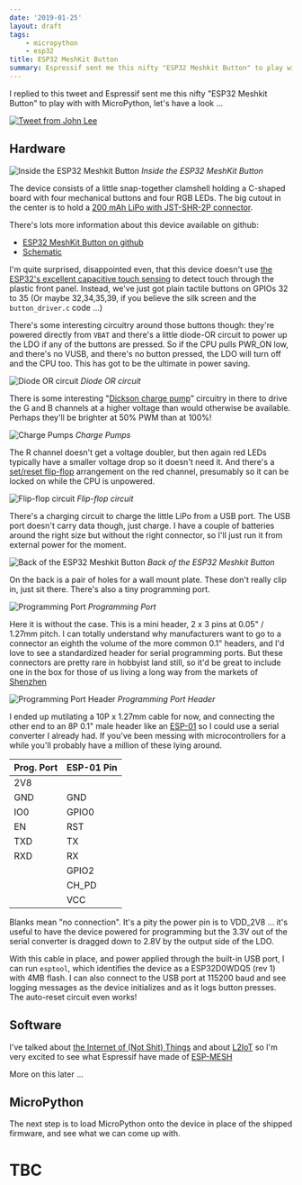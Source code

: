 ```yaml
---
date: '2019-01-25'
layout: draft
tags:
    - micropython
    - esp32
title: ESP32 MeshKit Button
summary: Espressif sent me this nifty "ESP32 Meshkit Button" to play with, let's have a look ...
---
```


I replied to this tweet and Espressif sent me this nifty "ESP32 Meshkit Button"
to play with with MicroPython, let's have a look ...

[![Tweet from John Lee](img/tweet.jpg)](https://twitter.com/EspressifSystem/status/1069227084650704902)

## Hardware

![Inside the ESP32 Meshkit Button](img/inside.jpg)
*Inside the ESP32 MeshKit Button*

The device consists of a little snap-together clamshell holding a C-shaped board with
four mechanical buttons and four RGB LEDs. The big cutout in the center is to hold a 
[200 mAh LiPo with JST-SHR-2P connector](img/battery.jpg).

There's lots more information about this device available on github:
* [ESP32 MeshKit Button on github](https://github.com/zhanzhaochen/ESP32-MeshKit-Button)
* [Schematic](https://github.com/zhanzhaochen/ESP32-MeshKit-Button/blob/master/docs/ESP32-MeshKit-Button_Schematic.pdf)

I'm quite surprised, disappointed even, that this device doesn't use 
[the ESP32's excellent capacitive touch sensing](/art/esp32-capacitive-sensors/) 
to detect touch through the plastic front panel. Instead, we've just got 
plain tactile buttons on GPIOs 32 to 35 (Or maybe 32,34,35,39, if you believe the
silk screen and the `button_driver.c` code ...)

There's some interesting circuitry around those buttons though: they're powered directly
from `VBAT` and there's a little diode-OR circuit to power up the LDO if any of the buttons
are pressed.  So if the CPU pulls PWR_ON low, and there's no VUSB, and there's no button pressed,
the LDO will turn off and the CPU too.  This has got to be the ultimate in power saving.

![Diode OR circuit](img/diode-or.png)
*Diode OR circuit*
 
There is some interesting
"[Dickson charge pump](https://en.wikipedia.org/wiki/Voltage_multiplier#Dickson_charge_pump)"
circuitry in there to drive the G and B channels at a higher voltage than would otherwise
be available.  Perhaps they'll be brighter at 50% PWM than at 100%!

![Charge Pumps](img/charge-pumps.png)
*Charge Pumps*

The R channel doesn't get a voltage doubler, but then again red LEDs typically have a smaller
voltage drop so it doesn't need it.  And there's a
[set/reset flip-flop](https://en.wikipedia.org/wiki/Flip-flop_(electronics)#Simple_set-reset_latches)
arrangement on the red channel, presumably so it can be locked on while the CPU is unpowered.

![Flip-flop circuit](img/flipflop.png)
*Flip-flop circuit*

There's a charging circuit to charge the little LiPo from a USB port.  The USB
port doesn't carry data though, just charge.  I have a couple of batteries around the
right size but without the right connector, so I'll just run it from external power for
the moment.

![Back of the ESP32 Meshkit Button](img/back.jpg)
*Back of the ESP32 Meshkit Button*

On the back is a pair of holes for a wall mount plate.  These don't really clip in, just sit
there.  There's also a tiny programming port.

![Programming Port](img/port.jpg)
*Programming Port*

Here it is without the case.  This is a mini header, 2 x 3 pins at
0.05" / 1.27mm pitch.  I can totally understand why manufacturers want to go to 
a connector an eighth the volume of the more common 0.1" headers, and I'd love to see
a standardized header for serial programming ports.  But these connectors are pretty
rare in hobbyist land still, so it'd be great to include one in the box for
those of us living a long way from the markets of
[Shenzhen](https://en.wikipedia.org/wiki/Shenzhen)

![Programming Port Header](img/header.png)
*Programming Port Header*

I ended up mutilating a 10P x 1.27mm cable for now, and connecting the other end
to an 8P 0.1" male header like an [ESP-01](https://en.wikipedia.org/wiki/ESP8266#Pinout_of_ESP-01)
so I could use a serial converter I already had.  If you've been
messing with microcontrollers for a while you'll probably have a million of these
lying around.

Prog. Port | ESP-01 Pin
--- | ---
2V8 |
GND | GND
IO0 | GPIO0
EN  | RST
TXD | TX
RXD | RX
    | GPIO2
    | CH_PD
    | VCC

Blanks mean "no connection".  It's a pity the power pin is to VDD_2V8 ... it's useful 
to have the device powered for programming but the 3.3V out of the serial converter is
dragged down to 2.8V by the output side of the LDO.

With this cable in place, and power applied through the built-in USB port, I can run
`esptool`, which identifies the device as a ESP32D0WDQ5 (rev 1) with 4MB flash.
I can also connect to the USB port at 115200 baud and see logging messages as the device
initializes and as it logs button presses.  The auto-reset circuit even works!

## Software

I've talked about [the Internet of (Not Shit) Things](/art/the-internet-of-not-shit-things/)
and about [L2IoT](/art/l2iot-iot-without-ip/) so I'm very excited to see what Espressif have
made of [ESP-MESH](https://docs.espressif.com/projects/esp-idf/en/latest/api-guides/mesh.html)

More on this later ...

## MicroPython

The next step is to load MicroPython onto the device in place of the shipped firmware, and 
see what we can come up with.

# TBC


